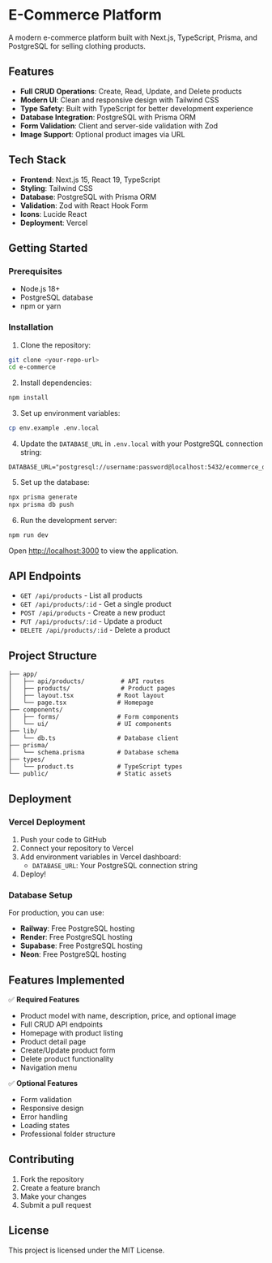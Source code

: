 # E-Commerce Platform

A modern e-commerce platform built with Next.js, TypeScript, Prisma, and PostgreSQL for selling clothing products.

## Features

- **Full CRUD Operations**: Create, Read, Update, and Delete products
- **Modern UI**: Clean and responsive design with Tailwind CSS
- **Type Safety**: Built with TypeScript for better development experience
- **Database Integration**: PostgreSQL with Prisma ORM
- **Form Validation**: Client and server-side validation with Zod
- **Image Support**: Optional product images via URL

## Tech Stack

- **Frontend**: Next.js 15, React 19, TypeScript
- **Styling**: Tailwind CSS
- **Database**: PostgreSQL with Prisma ORM
- **Validation**: Zod with React Hook Form
- **Icons**: Lucide React
- **Deployment**: Vercel

## Getting Started

### Prerequisites

- Node.js 18+
- PostgreSQL database
- npm or yarn

### Installation

1. Clone the repository:

```bash
git clone <your-repo-url>
cd e-commerce
```

2. Install dependencies:

```bash
npm install
```

3. Set up environment variables:

```bash
cp env.example .env.local
```

4. Update the `DATABASE_URL` in `.env.local` with your PostgreSQL connection string:

```
DATABASE_URL="postgresql://username:password@localhost:5432/ecommerce_db"
```

5. Set up the database:

```bash
npx prisma generate
npx prisma db push
```

6. Run the development server:

```bash
npm run dev
```

Open [http://localhost:3000](http://localhost:3000) to view the application.

## API Endpoints

- `GET /api/products` - List all products
- `GET /api/products/:id` - Get a single product
- `POST /api/products` - Create a new product
- `PUT /api/products/:id` - Update a product
- `DELETE /api/products/:id` - Delete a product

## Project Structure

```
├── app/
│   ├── api/products/          # API routes
│   ├── products/              # Product pages
│   ├── layout.tsx            # Root layout
│   └── page.tsx              # Homepage
├── components/
│   ├── forms/                # Form components
│   └── ui/                   # UI components
├── lib/
│   └── db.ts                 # Database client
├── prisma/
│   └── schema.prisma         # Database schema
├── types/
│   └── product.ts            # TypeScript types
└── public/                   # Static assets
```

## Deployment

### Vercel Deployment

1. Push your code to GitHub
2. Connect your repository to Vercel
3. Add environment variables in Vercel dashboard:
   - `DATABASE_URL`: Your PostgreSQL connection string
4. Deploy!

### Database Setup

For production, you can use:

- **Railway**: Free PostgreSQL hosting
- **Render**: Free PostgreSQL hosting
- **Supabase**: Free PostgreSQL hosting
- **Neon**: Free PostgreSQL hosting

## Features Implemented

✅ **Required Features**

- Product model with name, description, price, and optional image
- Full CRUD API endpoints
- Homepage with product listing
- Product detail page
- Create/Update product form
- Delete product functionality
- Navigation menu

✅ **Optional Features**

- Form validation
- Responsive design
- Error handling
- Loading states
- Professional folder structure

## Contributing

1. Fork the repository
2. Create a feature branch
3. Make your changes
4. Submit a pull request

## License

This project is licensed under the MIT License.
